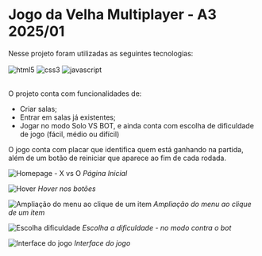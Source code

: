 # Jogo da Velha Multiplayer - A3 2025/01

Nesse projeto foram utilizadas as seguintes tecnologias:
<div style="display: inline_block">
    <img align="center" alt="html5" src="https://img.shields.io/badge/HTML5-E34F26?style=for-the-badge&logo=html5&logoColor=white" />
    <img align="center" alt="css3" src="https://img.shields.io/badge/CSS3-1572B6?style=for-the-badge&logo=css3&logoColor=white" />
    <img align="center" alt="javascript" src="https://img.shields.io/badge/JavaScript-F7DF1E?style=for-the-badge&logo=javascript&logoColor=black" /></div></br>

O projeto conta com funcionalidades de:
- Criar salas;
- Entrar em salas já existentes;
- Jogar no modo Solo VS BOT, e ainda conta com escolha de dificuldade de jogo (fácil, médio ou difícil)
  
O jogo conta com placar que identifica quem está ganhando na partida, além de um botão de reiniciar que aparece ao fim de cada rodada.

![Homepage - X vs O](https://github.com/user-attachments/assets/b4f74466-523e-4618-adf4-643cd9a5e4ef)
*Página Inicial*

![Hover](https://github.com/user-attachments/assets/1f2b7730-a2b6-4983-bba0-2ecfceb2de6c)
*Hover nos botões*

![Ampliação do menu ao clique de um item](https://github.com/user-attachments/assets/3be558c5-760c-4f20-a7b5-d109c1630180)
*Ampliação do menu ao clique de um item*

![Escolha dificuldade](https://github.com/user-attachments/assets/c51d3eed-89f9-4d66-a0a5-e9fd403dfb0c)
*Escolha a dificuldade - no modo contra o bot*

![Interface do jogo](https://github.com/user-attachments/assets/74b9b823-c24d-4988-bfea-863e8002a32f)
*Interface do jogo*
